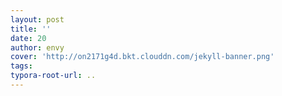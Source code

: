 ```yaml
---
layout: post
title: ''
date: 20
author: envy
cover: 'http://on2171g4d.bkt.clouddn.com/jekyll-banner.png'
tags: 
typora-root-url: ..
---
```


